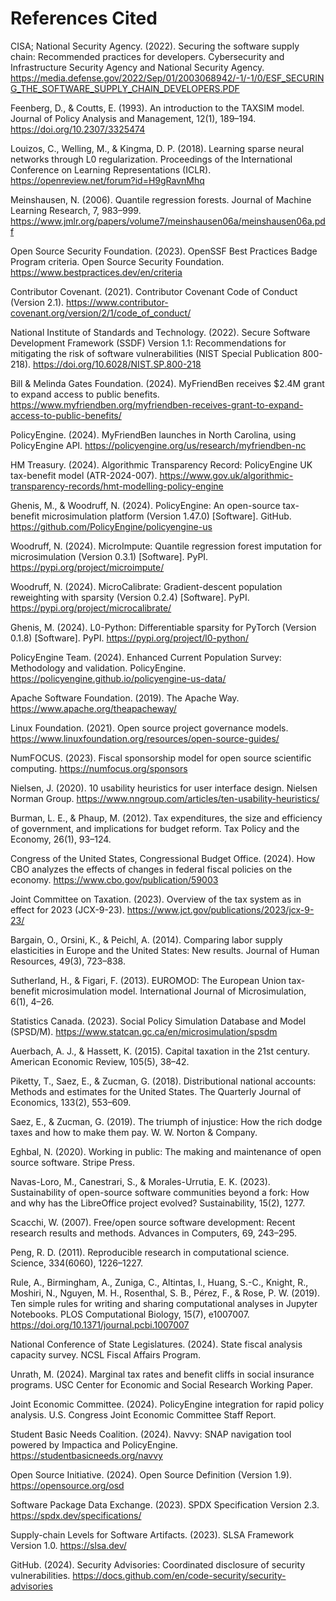 # References Cited

CISA; National Security Agency. (2022). Securing the software supply chain: Recommended practices for developers. Cybersecurity and Infrastructure Security Agency and National Security Agency. https://media.defense.gov/2022/Sep/01/2003068942/-1/-1/0/ESF_SECURING_THE_SOFTWARE_SUPPLY_CHAIN_DEVELOPERS.PDF

Feenberg, D., & Coutts, E. (1993). An introduction to the TAXSIM model. Journal of Policy Analysis and Management, 12(1), 189–194. https://doi.org/10.2307/3325474

Louizos, C., Welling, M., & Kingma, D. P. (2018). Learning sparse neural networks through L0 regularization. Proceedings of the International Conference on Learning Representations (ICLR). https://openreview.net/forum?id=H9gRavnMhq

Meinshausen, N. (2006). Quantile regression forests. Journal of Machine Learning Research, 7, 983–999. https://www.jmlr.org/papers/volume7/meinshausen06a/meinshausen06a.pdf

Open Source Security Foundation. (2023). OpenSSF Best Practices Badge Program criteria. Open Source Security Foundation. https://www.bestpractices.dev/en/criteria

Contributor Covenant. (2021). Contributor Covenant Code of Conduct (Version 2.1). https://www.contributor-covenant.org/version/2/1/code_of_conduct/

National Institute of Standards and Technology. (2022). Secure Software Development Framework (SSDF) Version 1.1: Recommendations for mitigating the risk of software vulnerabilities (NIST Special Publication 800-218). https://doi.org/10.6028/NIST.SP.800-218

Bill & Melinda Gates Foundation. (2024). MyFriendBen receives $2.4M grant to expand access to public benefits. https://www.myfriendben.org/myfriendben-receives-grant-to-expand-access-to-public-benefits/

PolicyEngine. (2024). MyFriendBen launches in North Carolina, using PolicyEngine API. https://policyengine.org/us/research/myfriendben-nc

HM Treasury. (2024). Algorithmic Transparency Record: PolicyEngine UK tax-benefit model (ATR-2024-007). https://www.gov.uk/algorithmic-transparency-records/hmt-modelling-policy-engine

Ghenis, M., & Woodruff, N. (2024). PolicyEngine: An open-source tax-benefit microsimulation platform (Version 1.47.0) [Software]. GitHub. https://github.com/PolicyEngine/policyengine-us

Woodruff, N. (2024). MicroImpute: Quantile regression forest imputation for microsimulation (Version 0.3.1) [Software]. PyPI. https://pypi.org/project/microimpute/

Woodruff, N. (2024). MicroCalibrate: Gradient-descent population reweighting with sparsity (Version 0.2.4) [Software]. PyPI. https://pypi.org/project/microcalibrate/

Ghenis, M. (2024). L0-Python: Differentiable sparsity for PyTorch (Version 0.1.8) [Software]. PyPI. https://pypi.org/project/l0-python/

PolicyEngine Team. (2024). Enhanced Current Population Survey: Methodology and validation. PolicyEngine. https://policyengine.github.io/policyengine-us-data/

Apache Software Foundation. (2019). The Apache Way. https://www.apache.org/theapacheway/

Linux Foundation. (2021). Open source project governance models. https://www.linuxfoundation.org/resources/open-source-guides/

NumFOCUS. (2023). Fiscal sponsorship model for open source scientific computing. https://numfocus.org/sponsors

Nielsen, J. (2020). 10 usability heuristics for user interface design. Nielsen Norman Group. https://www.nngroup.com/articles/ten-usability-heuristics/

Burman, L. E., & Phaup, M. (2012). Tax expenditures, the size and efficiency of government, and implications for budget reform. Tax Policy and the Economy, 26(1), 93–124.

Congress of the United States, Congressional Budget Office. (2024). How CBO analyzes the effects of changes in federal fiscal policies on the economy. https://www.cbo.gov/publication/59003

Joint Committee on Taxation. (2023). Overview of the tax system as in effect for 2023 (JCX-9-23). https://www.jct.gov/publications/2023/jcx-9-23/

Bargain, O., Orsini, K., & Peichl, A. (2014). Comparing labor supply elasticities in Europe and the United States: New results. Journal of Human Resources, 49(3), 723–838.

Sutherland, H., & Figari, F. (2013). EUROMOD: The European Union tax-benefit microsimulation model. International Journal of Microsimulation, 6(1), 4–26.

Statistics Canada. (2023). Social Policy Simulation Database and Model (SPSD/M). https://www.statcan.gc.ca/en/microsimulation/spsdm

Auerbach, A. J., & Hassett, K. (2015). Capital taxation in the 21st century. American Economic Review, 105(5), 38–42.

Piketty, T., Saez, E., & Zucman, G. (2018). Distributional national accounts: Methods and estimates for the United States. The Quarterly Journal of Economics, 133(2), 553–609.

Saez, E., & Zucman, G. (2019). The triumph of injustice: How the rich dodge taxes and how to make them pay. W. W. Norton & Company.

Eghbal, N. (2020). Working in public: The making and maintenance of open source software. Stripe Press.

Navas-Loro, M., Canestrari, S., & Morales-Urrutia, E. K. (2023). Sustainability of open-source software communities beyond a fork: How and why has the LibreOffice project evolved? Sustainability, 15(2), 1277.

Scacchi, W. (2007). Free/open source software development: Recent research results and methods. Advances in Computers, 69, 243–295.

Peng, R. D. (2011). Reproducible research in computational science. Science, 334(6060), 1226–1227.

Rule, A., Birmingham, A., Zuniga, C., Altintas, I., Huang, S.-C., Knight, R., Moshiri, N., Nguyen, M. H., Rosenthal, S. B., Pérez, F., & Rose, P. W. (2019). Ten simple rules for writing and sharing computational analyses in Jupyter Notebooks. PLOS Computational Biology, 15(7), e1007007. https://doi.org/10.1371/journal.pcbi.1007007

National Conference of State Legislatures. (2024). State fiscal analysis capacity survey. NCSL Fiscal Affairs Program.

Unrath, M. (2024). Marginal tax rates and benefit cliffs in social insurance programs. USC Center for Economic and Social Research Working Paper.

Joint Economic Committee. (2024). PolicyEngine integration for rapid policy analysis. U.S. Congress Joint Economic Committee Staff Report.

Student Basic Needs Coalition. (2024). Navvy: SNAP navigation tool powered by Impactica and PolicyEngine. https://studentbasicneeds.org/navvy

Open Source Initiative. (2024). Open Source Definition (Version 1.9). https://opensource.org/osd

Software Package Data Exchange. (2023). SPDX Specification Version 2.3. https://spdx.dev/specifications/

Supply-chain Levels for Software Artifacts. (2023). SLSA Framework Version 1.0. https://slsa.dev/

GitHub. (2024). Security Advisories: Coordinated disclosure of security vulnerabilities. https://docs.github.com/en/code-security/security-advisories
